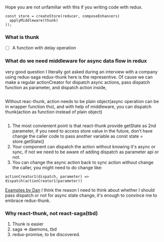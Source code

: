 Hope you are not unfamiliar with this if you writing code with redux.

  ```
  const store = createStore(reducer, composeEnhancers(
    applyMiddleware(thunk)
  ));
  ```

### What is thunk
 -  [ ] A function with delay operation


### What do we need middleware for async data flow in redux
very good question I literally got asked during an interview with a company using redux-saga
redux-thunk here is the representive.
Of cause we can make a regular actionCreator for dispatch async actions, pass dispatch function as parameter, and dispatch action inside, 

 ```actionCreator1(dispatch, parameter) 
 ```
Without reac-thunk, action needs to be plain object(async operation can be in wrapper function tho), and with help of middleware, you can dispatch thunk(action as function instead of plain object)
```dispatch(actionCreator2(parameter)
```

1. The most convienient point is that react-thunk provide getState as 2nd parameter, if you need to access store value in the future, don't have change the caller code to pass another variable as const state = store.getState()
2. Your component can dispatch the action without knowing it's async or sync, if not we need to be aware of adding dispatch as parameter api or not.
3. You can change the async action back to sync action without change the caller, you might need to do change like:
 ```
 actionCreator1(dispatch, parameter) => dispatch(actionCreator1(parameter))
 ```

  [Examples by Dan](https://stackoverflow.com/questions/34570758/why-do-we-need-middleware-for-async-flow-in-redux)
I think the reason I need to think about whether I should pass dispatch or not for async state change, it's enough to convince me to embrace redux-thunk.


### Why react-thunk, not react-saga(tbd)
1. Thunk is easier
2. saga => daemons, tbd
3. redux-promise, to be discovered.



